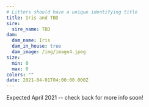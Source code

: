 ```yaml
---
# Litters should have a unique identifying title
title: Iris and TBD
sire:
  sire_name: TBD
dam:
  dam_name: Iris
  dam_in_house: true
  dam_image: /img/image4.jpeg
size:
  min: 0
  max: 0
colors: ""
date: 2021-04-01T04:00:00.000Z
---
```

Expected April 2021 -- check back for more info soon!